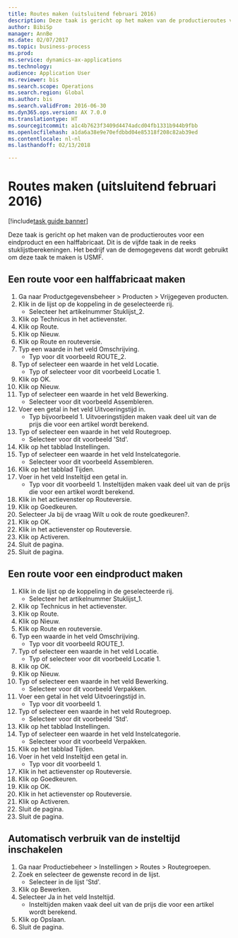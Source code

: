 ```yaml
--- 
title: Routes maken (uitsluitend februari 2016)
description: Deze taak is gericht op het maken van de productieroutes voor een eindproduct en een halffabricaat.
author: BibiSp
manager: AnnBe
ms.date: 02/07/2017
ms.topic: business-process
ms.prod: 
ms.service: dynamics-ax-applications
ms.technology: 
audience: Application User
ms.reviewer: bis
ms.search.scope: Operations
ms.search.region: Global
ms.author: bis
ms.search.validFrom: 2016-06-30
ms.dyn365.ops.version: AX 7.0.0
ms.translationtype: HT
ms.sourcegitcommit: a1c4b7623f3409d4474adcd04fb1331b944b9fbb
ms.openlocfilehash: a1da6a38e9e70efdbbd04e85318f208c82ab39ed
ms.contentlocale: nl-nl
ms.lasthandoff: 02/13/2018

---
```

# <a name="create-routes-february-2016-only"></a>Routes maken (uitsluitend februari 2016)

[!include[task guide banner](../../includes/task-guide-banner.md)]

Deze taak is gericht op het maken van de productieroutes voor een eindproduct en een halffabricaat. Dit is de vijfde taak in de reeks stuklijstberekeningen. Het bedrijf van de demogegevens dat wordt gebruikt om deze taak te maken is USMF.


## <a name="create-a-route-for-a-semi-finished-product"></a>Een route voor een halffabricaat maken
1. Ga naar Productgegevensbeheer > Producten > Vrijgegeven producten.
2. Klik in de lijst op de koppeling in de geselecteerde rij.
    * Selecteer het artikelnummer Stuklijst_2.  
3. Klik op Technicus in het actievenster.
4. Klik op Route.
5. Klik op Nieuw.
6. Klik op Route en routeversie.
7. Typ een waarde in het veld Omschrijving.
    * Typ voor dit voorbeeld ROUTE_2.  
8. Typ of selecteer een waarde in het veld Locatie.
    * Typ of selecteer voor dit voorbeeld Locatie 1.  
9. Klik op OK.
10. Klik op Nieuw.
11. Typ of selecteer een waarde in het veld Bewerking.
    * Selecteer voor dit voorbeeld Assembleren.  
12. Voer een getal in het veld Uitvoeringstijd in.
    * Typ bijvoorbeeld 1. Uitvoeringstijden maken vaak deel uit van de prijs die voor een artikel wordt berekend.  
13. Typ of selecteer een waarde in het veld Routegroep.
    * Selecteer voor dit voorbeeld 'Std'.  
14. Klik op het tabblad Instellingen.
15. Typ of selecteer een waarde in het veld Instelcategorie.
    * Selecteer voor dit voorbeeld Assembleren.  
16. Klik op het tabblad Tijden.
17. Voer in het veld Insteltijd een getal in.
    * Typ voor dit voorbeeld 1. Insteltijden maken vaak deel uit van de prijs die voor een artikel wordt berekend.  
18. Klik in het actievenster op Routeversie.
19. Klik op Goedkeuren.
20. Selecteer Ja bij de vraag Wilt u ook de route goedkeuren?.
21. Klik op OK.
22. Klik in het actievenster op Routeversie.
23. Klik op Activeren.
24. Sluit de pagina.
25. Sluit de pagina.

## <a name="create-a-route-for-a-finished-product"></a>Een route voor een eindproduct maken
1. Klik in de lijst op de koppeling in de geselecteerde rij.
    * Selecteer het artikelnummer Stuklijst_1.  
2. Klik op Technicus in het actievenster.
3. Klik op Route.
4. Klik op Nieuw.
5. Klik op Route en routeversie.
6. Typ een waarde in het veld Omschrijving.
    * Typ voor dit voorbeeld ROUTE_1.  
7. Typ of selecteer een waarde in het veld Locatie.
    * Typ of selecteer voor dit voorbeeld Locatie 1.  
8. Klik op OK.
9. Klik op Nieuw.
10. Typ of selecteer een waarde in het veld Bewerking.
    * Selecteer voor dit voorbeeld Verpakken.  
11. Voer een getal in het veld Uitvoeringstijd in.
    * Typ voor dit voorbeeld 1.  
12. Typ of selecteer een waarde in het veld Routegroep.
    * Selecteer voor dit voorbeeld 'Std'.  
13. Klik op het tabblad Instellingen.
14. Typ of selecteer een waarde in het veld Instelcategorie.
    * Selecteer voor dit voorbeeld Verpakken.  
15. Klik op het tabblad Tijden.
16. Voer in het veld Insteltijd een getal in.
    * Typ voor dit voorbeeld 1.  
17. Klik in het actievenster op Routeversie.
18. Klik op Goedkeuren.
19. Klik op OK.
20. Klik in het actievenster op Routeversie.
21. Klik op Activeren.
22. Sluit de pagina.
23. Sluit de pagina.

## <a name="enable-automatic-consumption-of-setup-time"></a>Automatisch verbruik van de insteltijd inschakelen
1. Ga naar Productiebeheer > Instellingen > Routes > Routegroepen.
2. Zoek en selecteer de gewenste record in de lijst.
    * Selecteer in de lijst 'Std'.  
3. Klik op Bewerken.
4. Selecteer Ja in het veld Insteltijd.
    * Insteltijden maken vaak deel uit van de prijs die voor een artikel wordt berekend.  
5. Klik op Opslaan.
6. Sluit de pagina.


